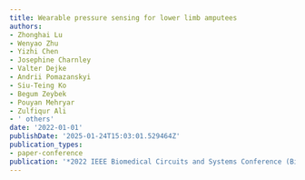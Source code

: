 ```yaml
---
title: Wearable pressure sensing for lower limb amputees
authors:
- Zhonghai Lu
- Wenyao Zhu
- Yizhi Chen
- Josephine Charnley
- Valter Dejke
- Andrii Pomazanskyi
- Siu-Teing Ko
- Begum Zeybek
- Pouyan Mehryar
- Zulfiqur Ali
- ' others'
date: '2022-01-01'
publishDate: '2025-01-24T15:03:01.529464Z'
publication_types:
- paper-conference
publication: '*2022 IEEE Biomedical Circuits and Systems Conference (BioCAS)*'
---
```

